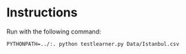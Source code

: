 # Instructions

Run with the following command:

```
PYTHONPATH=../:. python testlearner.py Data/Istanbul.csv
```
